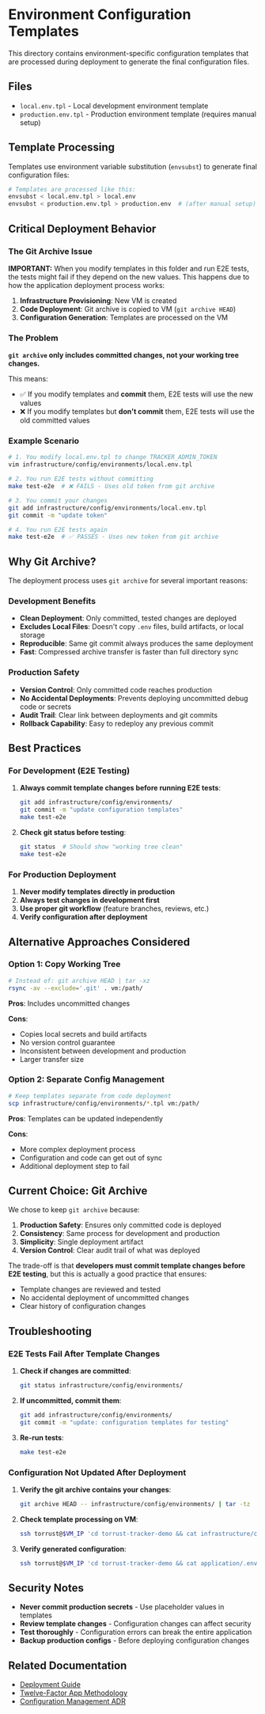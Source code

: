 # Environment Configuration Templates

This directory contains environment-specific configuration templates that are processed
during deployment to generate the final configuration files.

## Files

- `local.env.tpl` - Local development environment template
- `production.env.tpl` - Production environment template (requires manual setup)

## Template Processing

Templates use environment variable substitution (`envsubst`) to generate final
configuration files:

```bash
# Templates are processed like this:
envsubst < local.env.tpl > local.env
envsubst < production.env.tpl > production.env  # (after manual setup)
```

## Critical Deployment Behavior

### The Git Archive Issue

**IMPORTANT:** When you modify templates in this folder and run E2E tests, the tests
might fail if they depend on the new values. This happens due to how the application
deployment process works:

1. **Infrastructure Provisioning**: New VM is created
2. **Code Deployment**: Git archive is copied to VM (`git archive HEAD`)
3. **Configuration Generation**: Templates are processed on the VM

### The Problem

**`git archive` only includes committed changes, not your working tree changes.**

This means:

- ✅ If you modify templates and **commit** them, E2E tests will use the new values
- ❌ If you modify templates but **don't commit** them, E2E tests will use the old
  committed values

### Example Scenario

```bash
# 1. You modify local.env.tpl to change TRACKER_ADMIN_TOKEN
vim infrastructure/config/environments/local.env.tpl

# 2. You run E2E tests without committing
make test-e2e  # ❌ FAILS - Uses old token from git archive

# 3. You commit your changes
git add infrastructure/config/environments/local.env.tpl
git commit -m "update token"

# 4. You run E2E tests again
make test-e2e  # ✅ PASSES - Uses new token from git archive
```

## Why Git Archive?

The deployment process uses `git archive` for several important reasons:

### Development Benefits

- **Clean Deployment**: Only committed, tested changes are deployed
- **Excludes Local Files**: Doesn't copy `.env` files, build artifacts, or local storage
- **Reproducible**: Same git commit always produces the same deployment
- **Fast**: Compressed archive transfer is faster than full directory sync

### Production Safety

- **Version Control**: Only committed code reaches production
- **No Accidental Deployments**: Prevents deploying uncommitted debug code or secrets
- **Audit Trail**: Clear link between deployments and git commits
- **Rollback Capability**: Easy to redeploy any previous commit

## Best Practices

### For Development (E2E Testing)

1. **Always commit template changes before running E2E tests**:

   ```bash
   git add infrastructure/config/environments/
   git commit -m "update configuration templates"
   make test-e2e
   ```

2. **Check git status before testing**:

   ```bash
   git status  # Should show "working tree clean"
   make test-e2e
   ```

### For Production Deployment

1. **Never modify templates directly in production**
2. **Always test changes in development first**
3. **Use proper git workflow** (feature branches, reviews, etc.)
4. **Verify configuration after deployment**

## Alternative Approaches Considered

### Option 1: Copy Working Tree

```bash
# Instead of: git archive HEAD | tar -xz
rsync -av --exclude='.git' . vm:/path/
```

**Pros**: Includes uncommitted changes

**Cons**:

- Copies local secrets and build artifacts
- No version control guarantee
- Inconsistent between development and production
- Larger transfer size

### Option 2: Separate Config Management

```bash
# Keep templates separate from code deployment
scp infrastructure/config/environments/*.tpl vm:/path/
```

**Pros**: Templates can be updated independently

**Cons**:

- More complex deployment process
- Configuration and code can get out of sync
- Additional deployment step to fail

## Current Choice: Git Archive

We chose to keep `git archive` because:

1. **Production Safety**: Ensures only committed code is deployed
2. **Consistency**: Same process for development and production
3. **Simplicity**: Single deployment artifact
4. **Version Control**: Clear audit trail of what was deployed

The trade-off is that **developers must commit template changes before E2E testing**,
but this is actually a good practice that ensures:

- Template changes are reviewed and tested
- No accidental deployment of uncommitted changes
- Clear history of configuration changes

## Troubleshooting

### E2E Tests Fail After Template Changes

1. **Check if changes are committed**:

   ```bash
   git status infrastructure/config/environments/
   ```

2. **If uncommitted, commit them**:

   ```bash
   git add infrastructure/config/environments/
   git commit -m "update: configuration templates for testing"
   ```

3. **Re-run tests**:

   ```bash
   make test-e2e
   ```

### Configuration Not Updated After Deployment

1. **Verify the git archive contains your changes**:

   ```bash
   git archive HEAD -- infrastructure/config/environments/ | tar -tz
   ```

2. **Check template processing on VM**:

   ```bash
   ssh torrust@$VM_IP 'cd torrust-tracker-demo && cat infrastructure/config/environments/local.env'
   ```

3. **Verify generated configuration**:

   ```bash
   ssh torrust@$VM_IP 'cd torrust-tracker-demo && cat application/.env'
   ```

## Security Notes

- **Never commit production secrets** - Use placeholder values in templates
- **Review template changes** - Configuration changes can affect security
- **Test thoroughly** - Configuration errors can break the entire application
- **Backup production configs** - Before deploying configuration changes

## Related Documentation

- [Deployment Guide](../../../docs/guides/integration-testing-guide.md)
- [Twelve-Factor App Methodology](../../../docs/guides/integration-testing-guide.md#twelve-factor-compliance)
- [Configuration Management ADR](../../../docs/adr/004-configuration-approach-files-vs-environment-variables.md)
